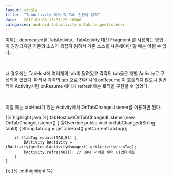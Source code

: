 ```yaml
---
layout: single
title:  "TabActivity 에서 각 Tab 전환을 감지"
date:   2017-02-03 13:31:25 +0900
categories: android tabactivity ontabchangedlistener
---
```

이제는 deprecated된 TabActivity..
TabActivity 대신 Fragment 를 사용하는 방법이 권장되지만
기존의 소스가 복잡히 얽혀서 기존 소스를 사용해야만 할 때는 어쩔 수 없다.

<br>

내 경우에는 TabHost에 여러개의 tab이 달려있고 각각의 tab들은 개별 Activity로 구성되어 있었다.
따라서 각각의 tab 으로 전환 시에 onResume 이 호출되지 않으니 일반적이 Activity처럼 onResume 에다가 refresh하는 로직을 구현할 수 없었다.

<br>

이럴 때는 tabHost가 있는 Activity에서 OnTabChangeListener를 이용하면 된다.

{% highlight java %}
tabHost.setOnTabChangedListener(new OnTabChangeListener() {
    @Override
    public void onTabChanged(String tabId) {
	    String tabTag = getTabHost().getCurrentTabTag();

	    if (tabTag.equals(TAB_B)) {
		    BActivity bActivity = (BActivity)getLocalActivityManager().getActivity(tabTag);
		    bActivity.refreshUI(); // DB나 서버로 부터 UI업데이트
	    }
    }
});
{% endhighlight %}
